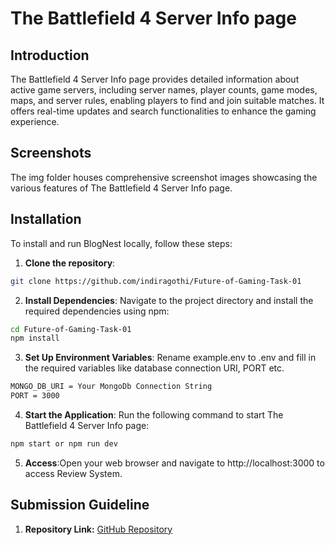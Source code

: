 # The Battlefield 4 Server Info page

## Introduction
The Battlefield 4 Server Info page provides detailed information about active game servers, including server names, player counts, game modes, maps, and server rules, enabling players to find and join suitable matches. It offers real-time updates and search functionalities to enhance the gaming experience.

## Screenshots
The img folder houses comprehensive screenshot images showcasing the various features of The Battlefield 4 Server Info page.

## Installation
To install and run BlogNest locally, follow these steps:

1. **Clone the repository**:

```bash
git clone https://github.com/indiragothi/Future-of-Gaming-Task-01
```

2. **Install Dependencies**: Navigate to the project directory and install the required dependencies using npm:

```bash
cd Future-of-Gaming-Task-01
npm install
```
3. **Set Up Environment Variables**: Rename example.env to .env and fill in the required variables like database connection URI, PORT etc.

```bash
MONGO_DB_URI = Your MongoDb Connection String
PORT = 3000
```
4. **Start the Application**: Run the following command to start The Battlefield 4 Server Info page:

```bash
npm start or npm run dev
```
5. **Access**:Open your web browser and navigate to http://localhost:3000 to access Review System.

## Submission Guideline

1. **Repository Link:** [GitHub Repository](https://github.com/indiragothi/Future-of-Gaming-Task-01)